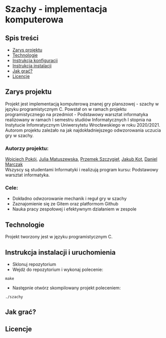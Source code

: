 # Szachy - implementacja komputerowa

## Spis treści
* [Zarys projektu](#zarys-projektu)
* [Technologie](#technologie)
* [Instrukcja konfiguracji](#instrukcja-konfiguracji)
* [Instrukcja instalacji](#instrukcja-instalacji)
* [Jak grać?](#jak-grać)
* [Licencje](#licencje)

## Zarys projektu
Projekt jest implementacją komputerową znanej gry planszowej - szachy w języku programistycznym C. Powstał on w ramach projektu programistycznego na przedmiot - Podstawowy warsztat informatyka realizowany w ramach I semestru studiów Informatycznych I stopnia na Instytucie Infomratycznym Uniwersytetu Wrocławskiego w roku 2020/2021. Autorom projektu zależało na jak najdokładniejszego odwzorowania uczucia gry w szachy. </br>
### Autorzy projektu:
[Wojciech Pokój](https://github.com/Xelonidas), 
[Julia Matuszewska](https://github.com/JumiDeluxe),
[Przemek Szczygieł](https://github.com/GienKu),
[Jakub Kot](https://github.com/JakubKot01),
[Daniel Marczak](https://github.com/marczakdaniel) </br>
Wszyscy są studentami Informatyki i realizują program kursu: Podstawowy warsztat informatyka. </br>
### Cele: 
* Dokładno odwzorowanie mechanik i reguł gry w szachy
* Zaznajomienie się ze Gitem oraz platformom Github
* Nauka pracy zespołowej i efektywnym działaniem w zespole

## Technologie
Projekt tworzony jest w języku programistycznym C. 

## Instrukcja instalacji i uruchomienia
* Sklonuj repozytorium
* Wejdż do repozytorium i wykonaj polecenie:
```
make
```
* Następnie otwórz skompilowany projekt poleceniem:
```
./szachy
```
## Jak grać?

## Licencje
